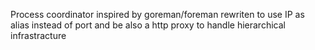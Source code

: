 Process coordinator inspired by goreman/foreman rewriten to use IP as alias instead of port and be also a http proxy to handle hierarchical infrastracture
